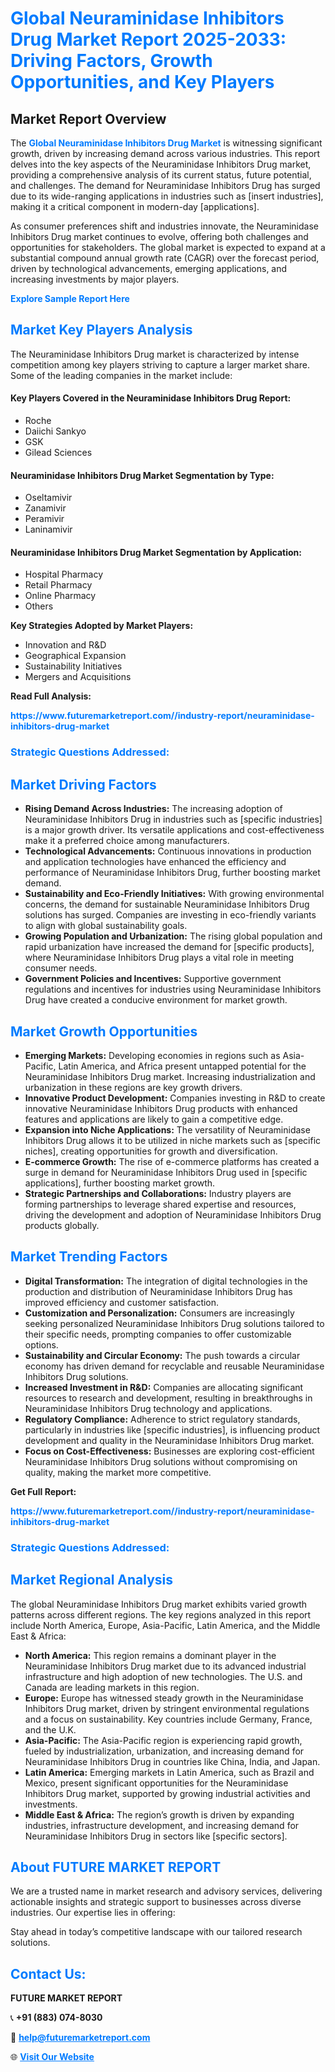 <h1 style="color: #007BFF;">Global Neuraminidase Inhibitors Drug Market Report 2025-2033: Driving Factors, Growth Opportunities, and Key Players</h1>

<section id="overview">
<h2>Market Report Overview</h2>
<p>The <a href="https://www.futuremarketreport.com//industry-report/neuraminidase-inhibitors-drug-market" style="color: #007BFF; text-decoration: none;"><strong>Global Neuraminidase Inhibitors Drug Market</strong></a> is witnessing significant growth, driven by increasing demand across various industries. This report delves into the key aspects of the Neuraminidase Inhibitors Drug market, providing a comprehensive analysis of its current status, future potential, and challenges. The demand for Neuraminidase Inhibitors Drug has surged due to its wide-ranging applications in industries such as [insert industries], making it a critical component in modern-day [applications].</p>
<p>As consumer preferences shift and industries innovate, the Neuraminidase Inhibitors Drug market continues to evolve, offering both challenges and opportunities for stakeholders. The global market is expected to expand at a substantial compound annual growth rate (CAGR) over the forecast period, driven by technological advancements, emerging applications, and increasing investments by major players.</p>
</section>

<section id="overview">
<p><a href="https://www.futuremarketreport.com//request-sample/reportId=79480" style="color: #007BFF; text-decoration: none;"><strong>Explore Sample Report Here</strong></a></p>
</section>

<section id="key-players">
<h2 style="color: #007BFF;">Market Key Players Analysis</h2>
<p>The Neuraminidase Inhibitors Drug market is characterized by intense competition among key players striving to capture a larger market share. Some of the leading companies in the market include:</p>
<h4>Key Players Covered in the Neuraminidase Inhibitors Drug Report:</h4>
<ul><li>Roche</li><li>Daiichi Sankyo</li><li>GSK</li><li>Gilead Sciences</li></ul>
<h4>Neuraminidase Inhibitors Drug Market Segmentation by Type:</h4>
<ul><li>Oseltamivir</li><li>Zanamivir</li><li>Peramivir</li><li>Laninamivir</li></ul>

<h4>Neuraminidase Inhibitors Drug Market Segmentation by Application:</h4>
<ul><li>Hospital Pharmacy</li><li>Retail Pharmacy</li><li>Online Pharmacy</li><li>Others</li></ul>
<p><strong>Key Strategies Adopted by Market Players:</strong></p>
<ul>
<li>Innovation and R&D</li>
<li>Geographical Expansion</li>
<li>Sustainability Initiatives</li>
<li>Mergers and Acquisitions</li>
</ul>
</section>

<section>
<p><strong>Read Full Analysis: </strong></p><a href="https://www.futuremarketreport.com//industry-report/neuraminidase-inhibitors-drug-market" style="color: #007BFF; text-decoration: none;"><strong>https://www.futuremarketreport.com//industry-report/neuraminidase-inhibitors-drug-market</strong></a>
<h3 style="color: #007BFF;">Strategic Questions Addressed:</h3>
</section>

<section id="driving-factors">
<h2 style="color: #007BFF;">Market Driving Factors</h2>
<ul>
<li><strong>Rising Demand Across Industries:</strong> The increasing adoption of Neuraminidase Inhibitors Drug in industries such as [specific industries] is a major growth driver. Its versatile applications and cost-effectiveness make it a preferred choice among manufacturers.</li>
<li><strong>Technological Advancements:</strong> Continuous innovations in production and application technologies have enhanced the efficiency and performance of Neuraminidase Inhibitors Drug, further boosting market demand.</li>
<li><strong>Sustainability and Eco-Friendly Initiatives:</strong> With growing environmental concerns, the demand for sustainable Neuraminidase Inhibitors Drug solutions has surged. Companies are investing in eco-friendly variants to align with global sustainability goals.</li>
<li><strong>Growing Population and Urbanization:</strong> The rising global population and rapid urbanization have increased the demand for [specific products], where Neuraminidase Inhibitors Drug plays a vital role in meeting consumer needs.</li>
<li><strong>Government Policies and Incentives:</strong> Supportive government regulations and incentives for industries using Neuraminidase Inhibitors Drug have created a conducive environment for market growth.</li>
</ul>
</section>

<section id="growth-opportunities">
<h2 style="color: #007BFF;">Market Growth Opportunities</h2>
<ul>
<li><strong>Emerging Markets:</strong> Developing economies in regions such as Asia-Pacific, Latin America, and Africa present untapped potential for the Neuraminidase Inhibitors Drug market. Increasing industrialization and urbanization in these regions are key growth drivers.</li>
<li><strong>Innovative Product Development:</strong> Companies investing in R&D to create innovative Neuraminidase Inhibitors Drug products with enhanced features and applications are likely to gain a competitive edge.</li>
<li><strong>Expansion into Niche Applications:</strong> The versatility of Neuraminidase Inhibitors Drug allows it to be utilized in niche markets such as [specific niches], creating opportunities for growth and diversification.</li>
<li><strong>E-commerce Growth:</strong> The rise of e-commerce platforms has created a surge in demand for Neuraminidase Inhibitors Drug used in [specific applications], further boosting market growth.</li>
<li><strong>Strategic Partnerships and Collaborations:</strong> Industry players are forming partnerships to leverage shared expertise and resources, driving the development and adoption of Neuraminidase Inhibitors Drug products globally.</li>
</ul>
</section>

<section id="trending-factors">
<h2 style="color: #007BFF;">Market Trending Factors</h2>
<ul>
<li><strong>Digital Transformation:</strong> The integration of digital technologies in the production and distribution of Neuraminidase Inhibitors Drug has improved efficiency and customer satisfaction.</li>
<li><strong>Customization and Personalization:</strong> Consumers are increasingly seeking personalized Neuraminidase Inhibitors Drug solutions tailored to their specific needs, prompting companies to offer customizable options.</li>
<li><strong>Sustainability and Circular Economy:</strong> The push towards a circular economy has driven demand for recyclable and reusable Neuraminidase Inhibitors Drug solutions.</li>
<li><strong>Increased Investment in R&D:</strong> Companies are allocating significant resources to research and development, resulting in breakthroughs in Neuraminidase Inhibitors Drug technology and applications.</li>
<li><strong>Regulatory Compliance:</strong> Adherence to strict regulatory standards, particularly in industries like [specific industries], is influencing product development and quality in the Neuraminidase Inhibitors Drug market.</li>
<li><strong>Focus on Cost-Effectiveness:</strong> Businesses are exploring cost-efficient Neuraminidase Inhibitors Drug solutions without compromising on quality, making the market more competitive.</li>
</ul>
</section>

<section>
<p><strong>Get Full Report: </strong></p><a href="https://www.futuremarketreport.com//industry-report/neuraminidase-inhibitors-drug-market" style="color: #007BFF; text-decoration: none;"><strong>https://www.futuremarketreport.com//industry-report/neuraminidase-inhibitors-drug-market</strong></a>
<h3 style="color: #007BFF;">Strategic Questions Addressed:</h3>
</section>


<section id="regional-analysis">
<h2 style="color: #007BFF;">Market Regional Analysis</h2>
<p>The global Neuraminidase Inhibitors Drug market exhibits varied growth patterns across different regions. The key regions analyzed in this report include North America, Europe, Asia-Pacific, Latin America, and the Middle East & Africa:</p>
<ul>
<li><strong>North America:</strong> This region remains a dominant player in the Neuraminidase Inhibitors Drug market due to its advanced industrial infrastructure and high adoption of new technologies. The U.S. and Canada are leading markets in this region.</li>
<li><strong>Europe:</strong> Europe has witnessed steady growth in the Neuraminidase Inhibitors Drug market, driven by stringent environmental regulations and a focus on sustainability. Key countries include Germany, France, and the U.K.</li>
<li><strong>Asia-Pacific:</strong> The Asia-Pacific region is experiencing rapid growth, fueled by industrialization, urbanization, and increasing demand for Neuraminidase Inhibitors Drug in countries like China, India, and Japan.</li>
<li><strong>Latin America:</strong> Emerging markets in Latin America, such as Brazil and Mexico, present significant opportunities for the Neuraminidase Inhibitors Drug market, supported by growing industrial activities and investments.</li>
<li><strong>Middle East & Africa:</strong> The region’s growth is driven by expanding industries, infrastructure development, and increasing demand for Neuraminidase Inhibitors Drug in sectors like [specific sectors].</li>
</ul>
</section>

<footer>
<h2 style="color: #007BFF;">About FUTURE MARKET REPORT</h2>
<p>We are a trusted name in market research and advisory services, delivering actionable insights and strategic support to businesses across diverse industries. Our expertise lies in offering:</p>

<p>Stay ahead in today’s competitive landscape with our tailored research solutions.</p>

<h2 style="color: #007BFF;">Contact Us:</h2>
<p><strong>FUTURE MARKET REPORT</strong></p>
<p>📞 <strong>+91 (883) 074-8030</strong></p>
<p>📧 <strong><a href="mailto:help@futuremarketreport.com" style="color: #007BFF;">help@futuremarketreport.com</a></strong></p>
<p>🌐 <strong><a href="https://www.futuremarketreport.com/" style="color: #007BFF;">Visit Our Website</a></strong></p>
</footer>